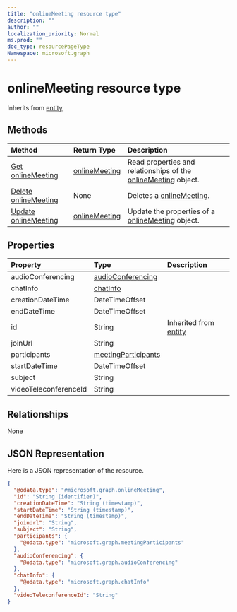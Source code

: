 ```yaml
---
title: "onlineMeeting resource type"
description: ""
author: ""
localization_priority: Normal
ms.prod: ""
doc_type: resourcePageType
Namespace: microsoft.graph
---
```



# onlineMeeting resource type




Inherits from [entity](../resources/entity.md)

## Methods
|Method|Return Type|Description|
|:---|:---|:---|
|[Get onlineMeeting](../api/onlinemeeting-get.md)|[onlineMeeting](../resources/onlineMeeting.md)|Read properties and relationships of the [onlineMeeting](../resources/onlinemeeting.md) object.|
|[Delete onlineMeeting](../api/onlinemeeting-delete.md)|None|Deletes a [onlineMeeting](../resources/onlinemeeting.md).|
|[Update onlineMeeting](../api/onlinemeeting-update.md)|[onlineMeeting](../resources/onlineMeeting.md)|Update the properties of a [onlineMeeting](../resources/onlinemeeting.md) object.|

## Properties
|Property|Type|Description|
|:---|:---|:---|
|audioConferencing|[audioConferencing](../resources/audioConferencing.md)||
|chatInfo|[chatInfo](../resources/chatInfo.md)||
|creationDateTime|DateTimeOffset||
|endDateTime|DateTimeOffset||
|id|String| Inherited from [entity](../resources/entity.md)|
|joinUrl|String||
|participants|[meetingParticipants](../resources/meetingParticipants.md)||
|startDateTime|DateTimeOffset||
|subject|String||
|videoTeleconferenceId|String||

## Relationships
None

## JSON Representation
Here is a JSON representation of the resource.
<!-- {
  "blockType": "resource",
  "keyProperty": "id",
  "@odata.type": "microsoft.graph.onlineMeeting",
  "baseType": "microsoft.graph.entity",
  "openType": true
}
-->
``` json
{
  "@odata.type": "#microsoft.graph.onlineMeeting",
  "id": "String (identifier)",
  "creationDateTime": "String (timestamp)",
  "startDateTime": "String (timestamp)",
  "endDateTime": "String (timestamp)",
  "joinUrl": "String",
  "subject": "String",
  "participants": {
    "@odata.type": "microsoft.graph.meetingParticipants"
  },
  "audioConferencing": {
    "@odata.type": "microsoft.graph.audioConferencing"
  },
  "chatInfo": {
    "@odata.type": "microsoft.graph.chatInfo"
  },
  "videoTeleconferenceId": "String"
}
```

